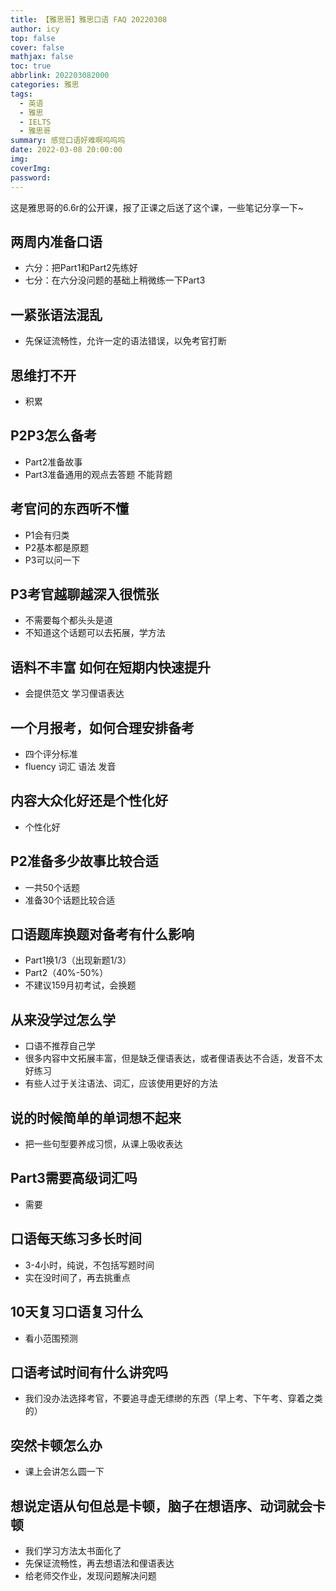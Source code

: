 ```yaml
---
title: 【雅思哥】雅思口语 FAQ 20220308
author: icy
top: false
cover: false
mathjax: false
toc: true
abbrlink: 202203082000
categories: 雅思
tags:
  - 英语
  - 雅思
  - IELTS
  - 雅思哥
summary: 感觉口语好难啊呜呜呜
date: 2022-03-08 20:00:00
img:
coverImg:
password:
---
```


这是雅思哥的6.6r的公开课，报了正课之后送了这个课，一些笔记分享一下~

## 两周内准备口语

- 六分：把Part1和Part2先练好
- 七分：在六分没问题的基础上稍微练一下Part3

## 一紧张语法混乱

- 先保证流畅性，允许一定的语法错误，以免考官打断

## 思维打不开

- 积累

## P2P3怎么备考

- Part2准备故事
- Part3准备通用的观点去答题 不能背题

## 考官问的东西听不懂

- P1会有归类 
- P2基本都是原题
- P3可以问一下

## P3考官越聊越深入很慌张

- 不需要每个都头头是道
- 不知道这个话题可以去拓展，学方法

## 语料不丰富 如何在短期内快速提升

- 会提供范文 学习俚语表达

## 一个月报考，如何合理安排备考

- 四个评分标准
- fluency 词汇 语法 发音

## 内容大众化好还是个性化好

- 个性化好

## P2准备多少故事比较合适

- 一共50个话题
- 准备30个话题比较合适

## 口语题库换题对备考有什么影响

- Part1换1/3（出现新题1/3）
- Part2（40%-50%）
- 不建议159月初考试，会换题

## 从来没学过怎么学

- 口语不推荐自己学
- 很多内容中文拓展丰富，但是缺乏俚语表达，或者俚语表达不合适，发音不太好练习
- 有些人过于关注语法、词汇，应该使用更好的方法

## 说的时候简单的单词想不起来

- 把一些句型要养成习惯，从课上吸收表达

## Part3需要高级词汇吗

- 需要

## 口语每天练习多长时间

- 3-4小时，纯说，不包括写题时间
- 实在没时间了，再去挑重点

## 10天复习口语复习什么

- 看小范围预测

## 口语考试时间有什么讲究吗

- 我们没办法选择考官，不要追寻虚无缥缈的东西（早上考、下午考、穿着之类的）

## 突然卡顿怎么办

- 课上会讲怎么圆一下

## 想说定语从句但总是卡顿，脑子在想语序、动词就会卡顿

- 我们学习方法太书面化了
- 先保证流畅性，再去想语法和俚语表达
- 给老师交作业，发现问题解决问题

